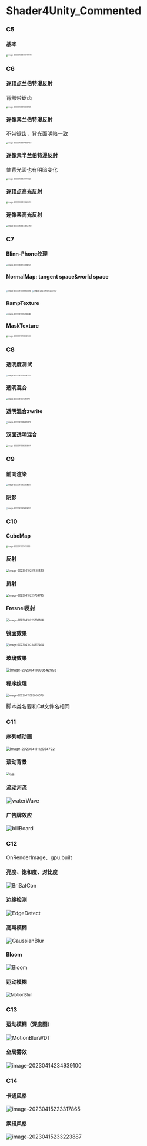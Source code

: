 # Shader4Unity_Commented

### C5

#### 基本

<img src="img/image-20230409000849041.png" alt="image-20230409000849041" style="zoom: 33%;" />

### C6

#### 逐顶点兰伯特漫反射

背部带锯齿

<img src="img/image-20230409013930798.png" alt="image-20230409013930798" style="zoom: 33%;" />

#### 逐像素兰伯特漫反射

不带锯齿，背光面明暗一致

<img src="img/image-20230409014809403.png" alt="image-20230409014809403" style="zoom: 33%;" />

#### 逐像素半兰伯特漫反射

使背光面也有明暗变化

<img src="img/image-20230409020141012.png" alt="image-20230409020141012" style="zoom: 33%;" />

#### 逐顶点高光反射

<img src="img/image-20230409033626618.png" alt="image-20230409033626618" style="zoom: 33%;" />

#### 逐像素高光反射

<img src="img/image-20230409033657342.png" alt="image-20230409033657342" style="zoom: 33%;" />

### C7

#### Blinn-Phone纹理

<img src="img/image-20230409170836727.png" alt="image-20230409170836727" style="zoom:33%;" />

#### NormalMap: tangent space&world space

<img src="img/image-20230410100050386.png" alt="image-20230410100050386" style="zoom:33%;" />

<img src="img/image-20230410102527142.png" alt="image-20230410102527142" style="zoom: 33%;" />

#### RampTexture

<img src="img/image-20230410105206646.png" alt="image-20230410105206646" style="zoom:33%;" />

#### MaskTexture

<img src="img/image-20230410110839568.png" alt="image-20230410110839568" style="zoom:33%;" />

### C8

#### 透明度测试

<img src="img/image-20230410114556370.png" alt="image-20230410114556370" style="zoom:33%;" />

#### 透明混合

<img src="img/image-20230410173741179.png" alt="image-20230410173741179" style="zoom: 33%;" />

#### 透明混合zwrite

<img src="img/image-20230410185005973.png" alt="image-20230410185005973" style="zoom:33%;" />

#### 双面透明混合

<img src="img/image-20230410185859804.png" alt="image-20230410185859804" style="zoom:33%;" />

### C9

#### 前向渲染

<img src="img/image-20230410200806911.png" alt="image-20230410200806911" style="zoom:33%;" />

#### 阴影

<img src="img/image-20230410204806751.png" alt="image-20230410204806751" style="zoom:33%;" />

### C10

#### CubeMap

<img src="img/image-20230410211410058.png" alt="image-20230410211410058" style="zoom:33%;" />

#### 反射

<img src="img/image-20230410221538443.png" alt="image-20230410221538443" style="zoom: 50%;" />

#### 折射

<img src="img/image-20230410225759745.png" alt="image-20230410225759745" style="zoom:50%;" />

#### Fresnel反射

<img src="img/image-20230410225730184.png" alt="image-20230410225730184" style="zoom: 50%;" />

#### 镜面效果

<img src="img/image-20230410234317404.png" alt="image-20230410234317404" style="zoom:50%;" />

#### 玻璃效果

<img src="img/image-20230411003542993.png" alt="image-20230411003542993" style="zoom: 67%;" />

#### 程序纹理

<img src="img/image-20230411095808076.png" alt="image-20230411095808076" style="zoom:50%;" />

脚本类名要和C#文件名相同

### C11

#### 序列帧动画

<img src="img/image-20230411112954722.png" alt="image-20230411112954722" style="zoom:67%;" />

#### 滚动背景

<img src="img/动画.gif" alt="动画" style="zoom: 50%;" />

#### 流动河流

![waterWave](img/waterWave.gif)

#### 广告牌效应

![billBoard](img/billBoard.gif)

### C12

OnRenderImage、gpu.built

#### 亮度、饱和度、对比度

![BriSatCon](img/BriSatCon.gif)

#### 边缘检测

![EdgeDetect](img/EdgeDetect.gif)

#### 高斯模糊

![GaussianBlur](img/GaussianBlur.gif)

#### Bloom

![Bloom](img/Bloom.gif)

#### 运动模糊

<img src="img/MotionBlur.gif" alt="MotionBlur" style="zoom:80%;" />

### C13 

####  运动模糊（深度图）

![MotionBlurWDT](img/MotionBlurWDT.gif)

#### 全局雾效

![image-20230414234939100](img/image-20230414234939100.png)

### C14

#### 卡通风格

![image-20230415223317865](img/image-20230415223317865.png)

#### 素描风格

![image-20230415233223887](img/image-20230415233223887.png)